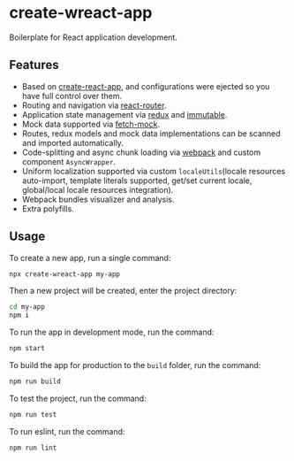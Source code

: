 # create-wreact-app

Boilerplate for React application development.

## Features

- Based on [create-react-app](https://github.com/facebook/create-react-app), and configurations were ejected so you have full control over them.
- Routing and navigation via [react-router](https://github.com/ReactTraining/react-router).
- Application state management via [redux](https://github.com/reactjs/redux) and [immutable](https://github.com/facebook/immutable-js).
- Mock data supported via [fetch-mock](https://github.com/wheresrhys/fetch-mock).
- Routes, redux models and mock data implementations can be scanned and imported automatically.
- Code-splitting and async chunk loading via [webpack](https://github.com/webpack/webpack) and custom component `AsyncWrapper`.
- Uniform localization supported via custom `localeUtils`(locale resources auto-import, template literals supported, get/set current locale, global/local locale resources integration).
- Webpack bundles visualizer and analysis.
- Extra polyfills.

## Usage

To create a new app, run a single command:

```bash
npx create-wreact-app my-app
```

Then a new project will be created, enter the project directory:

```bash
cd my-app
npm i
```

To run the app in development mode, run the command:

```bash
npm start
```

To build the app for production to the `build` folder, run the command:

```bash
npm run build
```

To test the project, run the command:

```bash
npm run test
```

To run eslint, run the command:

```bash
npm run lint
```